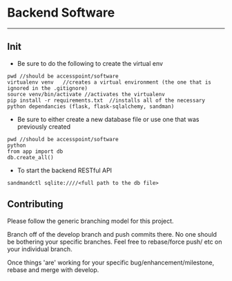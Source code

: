 # Backend Software
----
## Init
- Be sure to do the following to create the virtual env
```
pwd //should be accesspoint/software
virtualenv venv   //creates a virtual environment (the one that is ignored in the .gitignore)
source venv/bin/activate //activates the virtualenv
pip install -r requirements.txt  //installs all of the necessary python dependancies (flask, flask-sqlalchemy, sandman)
```
- Be sure to either create a new database file or use one that was previously created
```
pwd //should be accesspoint/software
python
from app import db
db.create_all()
```
- To start the backend RESTful API
```
sandmandctl sqlite:////<full path to the db file>
```

## Contributing
Please follow the generic branching model for this project.

Branch off of the develop branch and push commits there. No one should be bothering your specific branches. 
Feel free to rebase/force push/ etc on your individual branch.

Once things 'are' working for your specific bug/enhancement/milestone, rebase and merge with develop.

